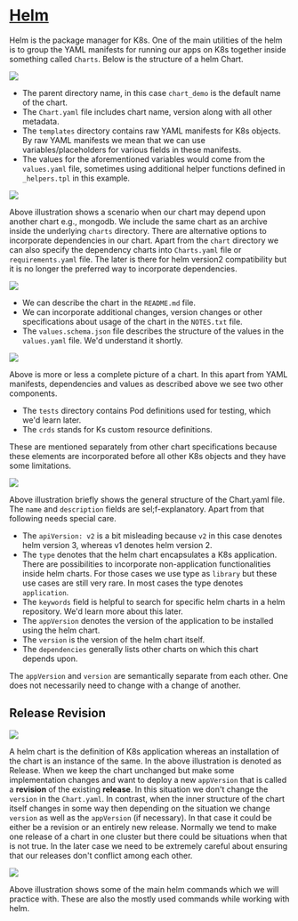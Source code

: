 # [Helm](https://helm.sh)

Helm is the package manager for K8s. One of the main utilities of the helm is to group the YAML manifests for running
our apps on K8s together inside something called `Charts`. Below is the structure of a helm Chart.

<img src="./res/helm_chart1.png">

- The parent directory name, in this case `chart_demo` is the default name of the chart.
- The `Chart.yaml` file includes chart name, version along with all other metadata.
- The `templates` directory contains raw YAML manifests for K8s objects. By raw YAML manifests we mean that we can use
variables/placeholders for various fields in these manifests.
- The values for the aforementioned variables would come from the `values.yaml` file, sometimes using additional helper
functions defined in `_helpers.tpl` in this example.

<img src="./res/helm_chart_dep1.png">

Above illustration shows a scenario when our chart may depend upon another chart e.g., mongodb. We include the same
chart as an archive inside the underlying `charts` directory. There are alternative options to incorporate dependencies
in our chart. Apart from the `chart`  directory we can also specify the dependency charts into `Charts.yaml` file or
`requirements.yaml` file. The later is there for helm version2 compatibility but it is no longer the preferred way to
incorporate dependencies.

<img src="./res/helm_chart2.png">

- We can describe the chart in the `README.md` file.
- We can incorporate additional changes, version changes or other specifications about usage of the chart in the
`NOTES.txt` file.
- The `values.schema.json` file describes the structure of the values in the `values.yaml` file. We'd understand it
shortly.

<img src="./res/helm_chart3.png">

Above is more or less a complete picture of a chart. In this apart from YAML manifests, dependencies and values as
described above we see two other components.

- The `tests` directory contains Pod definitions used for testing, which we'd learn later.
- The `crds` stands for Ks custom resource definitions.

These are mentioned separately from other chart specifications because these elements are incorporated before all other
K8s objects and they have some limitations.

<img src="./res/helm_chart4.png">

Above illustration briefly shows the general structure of the Chart.yaml file. The `name` and `description` fields
are sel;f-explanatory. Apart from that following needs special care.

- The `apiVersion: v2` is a bit misleading because `v2` in this case denotes helm version 3, whereas v1 denotes helm
version 2.
- The `type` denotes that the helm chart encapsulates a K8s application. There are possibilities to incorporate
non-application functionalities inside helm charts. For those cases we use type as `library` but these use cases are
still very rare. In most cases the type denotes `application`.
- The `keywords` field is helpful to search for specific helm charts in a helm repository. We'd learn more about this
later.
- The `appVersion` denotes the version of the application to be installed using the helm chart.
- The `version` is the version of the helm chart itself.
- The `dependencies` generally lists other charts on which this chart depends upon.

The `appVersion` and `version` are semantically separate from each other. One does not necessarily need to change with
a change of another.

## Release Revision

<img src="./res/helm_chart_version.png">

A helm chart is the definition of K8s application whereas an installation of the chart is an instance of the same.
In the above illustration is denoted as Release. When we keep the chart unchanged but make some implementation changes
and want to deploy a new `appVersion` that is called a **revision** of the existing **release**. In this situation we
don't change the `version` in the `Chart.yaml`. In contrast, when the inner structure of the chart itself changes in
some way then depending on the situation we change `version` as well as the `appVersion` (if necessary). In that case
it could be either be a revision or an entirely new release. Normally we tend to make one release of a chart in one
cluster but there could be situations when that is not true. In the later case we need to be extremely careful about
ensuring that our releases don't conflict among each other.

<img src="./res/helm_main_commands.png">

Above illustration shows some of the main helm commands which we will practice with. These are also the mostly used
commands while working with helm.
